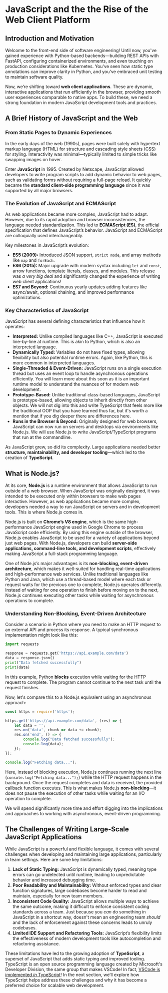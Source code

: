 # JavaScript and the the Rise of the Web Client Platform

## Introduction and Motivation

Welcome to the front-end side of software engineering! Until now, you've gained experience with Python-based backends—building REST APIs with FastAPI, configuring containerized environments, and even touching on production considerations like Kubernetes. You've seen how static type annotations can improve clarity in Python, and you've embraced unit testing to maintain software quality.

Now, we’re shifting toward **web client applications**. These are dynamic, interactive applications that run efficiently in the browser, providing smooth user experiences comparable to native apps. To build these, we need a strong foundation in modern JavaScript development tools and practices.

## A Brief History of JavaScript and the Web

### From Static Pages to Dynamic Experiences

In the early days of the web (1990s), pages were built solely with hypertext markup language (HTML) for structure and cascading style sheets (CSS) for styling. Interactivity was minimal—typically limited to simple tricks like swapping images on hover.

Enter **JavaScript** in 1995. Created by Netscape, JavaScript allowed developers to write program scripts to add dynamic behavior to web pages, such as validating forms without requiring a full-page reload. It quickly became the **standard client-side programming language** since it was supported by all major browsers.

### The Evolution of JavaScript and ECMAScript

As web applications became more complex, JavaScript had to adapt. However, due to its rapid adoption and browser inconsistencies, the language needed standardization. This led to **ECMAScript (ES)**, the official specification that defines JavaScript’s behavior. JavaScript and ECMAScript are colloquially used interchangeably.

Key milestones in JavaScript’s evolution:

- **ES5 (2009):** Introduced JSON support, `strict mode`, and array methods like `map` and `forEach`.
- **ES6 (2015):** Major upgrade with modern syntax including `let` and `const`, arrow functions, template literals, classes, and modules. This release was _a very big deal_ and significantly changed the experience of writing web client applications!
- **ES7 and Beyond:** Continuous yearly updates adding features like async/await, optional chaining, and improved performance optimizations.

### Key Characteristics of JavaScript

JavaScript has several defining characteristics that influence how it operates:

- **Interpreted:** Unlike compiled languages like C++, JavaScript is executed line-by-line at runtime. This is akin to Python, which is also an interpreted language.
- **Dynamically Typed:** Variables do not have fixed types, allowing flexibility but also potential runtime errors. Again, like Python, this is more common in interpreted languages.
- **Single-Threaded & Event-Driven:** JavaScript runs on a single execution thread but uses an event loop to handle asynchronous operations efficiently. You will learn more about this soon as it is an important runtime model to understand the nuances of for modern web development.
- **Prototype-Based:** Unlike traditional class-based languages, JavaScript is prototype-based, allowing objects to inherit directly from other objects. We will not dig into this and write TypeScript that feels more like the traditional OOP that you have learned thus far, but it's worth a mention that if you dig deeper there are differences here.
- **Runs in the Browser & Beyond:** Originally designed for web browsers, JavaScript can now run on servers and desktops via environments like Node.js. We will use Node.js to write JavaScript/TypeScript programs that run at the commandline.

As JavaScript grew, so did its complexity. Large applications needed better **structure, maintainability, and developer tooling**—which led to the creation of **TypeScript**.

## What is Node.js?

At its core, **Node.js** is a runtime environment that allows JavaScript to run outside of a web browser. When JavaScript was originally designed, it was intended to be executed only within browsers to make web pages interactive. However, as web applications became more complex, developers needed a way to run JavaScript on servers and in development tools. This is where Node.js comes in.

Node.js is built on **Chrome’s V8 engine**, which is the same high-performance JavaScript engine used in Google Chrome to process JavaScript code efficiently. By using this engine outside of the browser, Node.js enables JavaScript to be used for a variety of applications beyond just web pages. With Node.js, developers can build **server-side applications, command-line tools, and development scripts**, effectively making JavaScript a full-stack programming language.

One of Node.js’s major advantages is its **non-blocking, event-driven architecture**, which makes it well-suited for handling real-time applications and high-performance web services. Unlike traditional languages like Python and Java, which use a thread-based model where each task or request waits for the previous one to complete, Node.js operates differently. Instead of waiting for one operation to finish before moving on to the next, Node.js continues executing other tasks while waiting for asynchronous operations to complete.

### Understanding Non-Blocking, Event-Driven Architecture

Consider a scenario in Python where you need to make an HTTP request to an external API and process its response. A typical synchronous implementation might look like this:

```python
import requests

response = requests.get('https://api.example.com/data')
data = response.json()
print("Data fetched successfully")
print(data)
```

In this example, Python **blocks** execution while waiting for the HTTP request to complete. The program cannot continue to the next task until the request finishes.

Now, let's compare this to a Node.js equivalent using an asynchronous approach:

```javascript
const https = require('https');

https.get('https://api.example.com/data', (res) => {
    let data = '';
    res.on('data', chunk => data += chunk);
    res.on('end', () => {
        console.log("Data fetched successfully");
        console.log(data);
    });
});

console.log("Fetching data...");
```

Here, instead of blocking execution, Node.js continues running the next line (`console.log("Fetching data...");`) while the HTTP request happens in the background. Once the request completes and data is received, the provided callback function executes. This is what makes Node.js **non-blocking**—it does not pause the execution of other tasks while waiting for an I/O operation to complete.

We will spend significantly more time and effort digging into the implications and approaches to working with asynchronous, event-driven programming.

## The Challenges of Writing Large-Scale JavaScript Applications

While JavaScript is a powerful and flexible language, it comes with several challenges when developing and maintaining large applications, particularly in team settings. Here are some key limitations:

1. **Lack of Static Typing:** JavaScript is dynamically typed, meaning type errors can go undetected until runtime, leading to unpredictable behavior and increased debugging time.
2. **Poor Readability and Maintainability:** Without enforced types and clear function signatures, large codebases become harder to read and maintain, especially for new team members.
3. **Inconsistent Code Quality:** JavaScript allows multiple ways to achieve the same outcome, making it difficult to enforce consistent coding standards across a team. Just because you _can_ do something in JavaScript in a shortcut way, doesn't mean an engineering team _should_ and the lack of enforcement against these concerns leads to unruly codebases.
4. **Limited IDE Support and Refactoring Tools:** JavaScript’s flexibility limits the effectiveness of modern development tools like autocompletion and refactoring assistance.

These limitations have led to the growing adoption of **TypeScript**, a superset of JavaScript that adds static typing and improved tooling. TypeScript is an open source programming language created by Microsoft's Developer Division, the same group that makes VSCode! In fact, [VSCode is implemented _in_ TypeScript](https://github.com/microsoft/vscode/blob/main/src/main.ts)! In the next section, we’ll explore how TypeScript helps address these challenges and why it has become a preferred choice for scalable web development.
